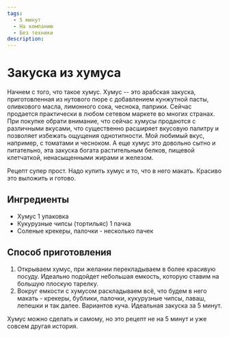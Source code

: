 ```yaml
---
tags:
  - 5 минут
  - На компанию
  - Без техники
description:
---
```

# Закуска из хумуса

Начнем с того, что такое хумус. Хумус -- это арабская закуска, приготовленная из нутового пюре с добавлением кунжутной пасты, оливкового масла, лимонного сока, чеснока, паприки. Сейчас продается практически в любом сетевом маркете во многих странах. При покупке обрати внимание, что сейчас хумусы продаются с различными вкусами, что существенно расширяет вкусовую палитру и позволяет избежать ощущения однотипности. Мой любимый вкус, например, с томатами и чесноком. А еще хумус это довольно сытно и питательно, эта закуска богата растительным белков, пищевой клетчаткой, ненасыщенными жирами и железом. 

Рецепт супер прост. Надо купить хумус и то, что в него макать. Красиво это выложить и готово. 

## Ингредиенты

- Хумус 1 упаковка
- Кукурузные чипсы (тортильяс) 1 пачка
- Соленые крекеры, палочки - несколько пачек

## Способ приготовления

1. Открываем хумус, при желании перекладываем в более красивую посуду. Идеально подойдет небольшая емкость, которую ставим на большую плоскую тарелку.
1. Вокруг емкости с хумусом раскладываем всё, что будем в него макать - крекеры, бублики, палочки, кукурузные чипсы, лаваш, лепешки и так далее. Вариантов куча. Идеальная закуска за 5 минут.

Хумус можно сделать и самому, но это рецепт не на 5 минут и уже совсем другая история.